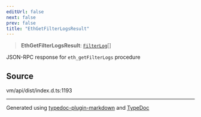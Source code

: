 ```yaml
---
editUrl: false
next: false
prev: false
title: "EthGetFilterLogsResult"
---
```


> **EthGetFilterLogsResult**: [`FilterLog`](/generated/type-aliases/filterlog/)[]

JSON-RPC response for `eth_getFilterLogs` procedure

## Source

vm/api/dist/index.d.ts:1193

***
Generated using [typedoc-plugin-markdown](https://www.npmjs.com/package/typedoc-plugin-markdown) and [TypeDoc](https://typedoc.org/)
